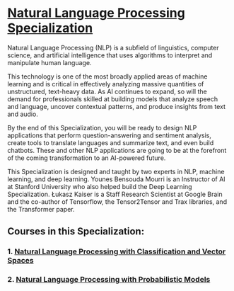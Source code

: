 # [Natural Language Processing Specialization](https://www.coursera.org/specializations/natural-language-processing)

Natural Language Processing (NLP) is a subfield of linguistics, computer science, and artificial intelligence that uses algorithms to interpret and manipulate human language. 

This technology is one of the most broadly applied areas of machine learning and is critical in effectively analyzing massive quantities of unstructured, text-heavy data. As AI continues to expand, so will the demand for professionals skilled at building models that analyze speech and language, uncover contextual patterns, and produce insights from text and audio.

By the end of this Specialization, you will be ready to design NLP applications that perform question-answering and sentiment analysis, create tools to translate languages and summarize text, and even build chatbots. These and other NLP applications are going to be at the forefront of the coming transformation to an AI-powered future.

This Specialization is designed and taught by two experts in NLP, machine learning, and deep learning. 
Younes Bensouda Mourri is an Instructor of AI at Stanford University who also helped build the Deep Learning Specialization. 
Łukasz Kaiser is a Staff Research Scientist at Google Brain and the co-author of Tensorflow, the Tensor2Tensor and Trax libraries, and the Transformer paper. 

## Courses in this Specialization:
### 1. [Natural Language Processing with Classification and Vector Spaces](./01_Natural_Language_Processing_with_Classification_and_Vector_Spaces/README.md)

### 2. [Natural Language Processing with Probabilistic Models](./02_Natural_Language_Processing_with_Probabilistic_Models/README.md)